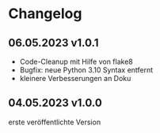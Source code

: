 # Changelog

## 06.05.2023 v1.0.1
- Code-Cleanup mit Hilfe von flake8
- Bugfix: neue Python 3.10 Syntax entfernt
- kleinere Verbesserungen an Doku

## 04.05.2023 v1.0.0
erste veröffentlichte Version